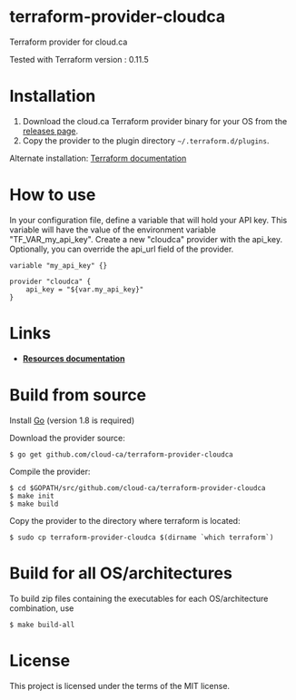 # terraform-provider-cloudca

Terraform provider for cloud.ca

Tested with Terraform version : 0.11.5

# Installation

1. Download the cloud.ca Terraform provider binary for your OS from the [releases page](https://github.com/cloud-ca/terraform-provider-cloudca/releases).
2. Copy the provider to the plugin directory `~/.terraform.d/plugins`.

Alternate installation: [Terraform documentation](https://www.terraform.io/docs/plugins/basics.html)

# How to use

In your configuration file, define a variable that will hold your API key. This variable will have the value of the environment variable "TF_VAR_my_api_key". Create a new "cloudca" provider with the api_key. Optionally, you can override the api_url field of the provider.
```hcl
variable "my_api_key" {}

provider "cloudca" {
	api_key = "${var.my_api_key}"
}
```

# Links
- [**Resources documentation**](https://github.com/cloud-ca/terraform-cloudca/blob/master/cloudca/README.md)

# Build from source
Install [Go](https://golang.org/doc/install) (version 1.8 is required)

Download the provider source:
```Shell
$ go get github.com/cloud-ca/terraform-provider-cloudca
```
Compile the provider:
```Shell
$ cd $GOPATH/src/github.com/cloud-ca/terraform-provider-cloudca
$ make init
$ make build
```
Copy the provider to the directory where terraform is located:
```Shell
$ sudo cp terraform-provider-cloudca $(dirname `which terraform`)
```
# Build for all OS/architectures
To build zip files containing the executables for each OS/architecture combination, use
```Shell
$ make build-all
```
# License

This project is licensed under the terms of the MIT license.
